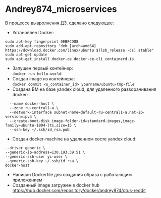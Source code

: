 # Andrey874_microservices
В процессе выаролнения ДЗ, сделано следующее:  
- Установлен Docker:  
```curl -fsSL https://download.docker.com/linux/ubuntu/gpg | sudo apt-key add -  
sudo apt-key fingerprint 0EBFCD88
sudo add-apt-repository "deb [arch=amd64] https://download.docker.com/linux/ubuntu $(lsb_release -cs) stable"
sudo apt-get update
sudo apt-get install docker-ce docker-ce-cli containerd.io  
```
- Запущен первый контейнер:  
`docker run hello-world`  
- Создан image из контейнера:  
`docker commit <u_container_id> yourname/ubuntu-tmp-file`  
- Создана ВМ на базе yandex cloud, для удаленного разворачивания docker:
``` yc compute instance create \
  --name docker-host \
  --zone ru-central1-a \
  --network-interface subnet-name=default-ru-central1-a,nat-ip-version=ipv4 \
  --create-boot-disk image-folder-id=standard-images,image-family=ubuntu-1804-lts,size=15 \
  --ssh-key ~/.ssh/id_rsa.pub
  ```
  - Создан docker-machine на удаленном хосте yandex cloud:
  ```docker-machine create \
  --driver generic \
  --generic-ip-address=130.193.39.51 \
  --generic-ssh-user yc-user \
  --generic-ssh-key ~/.ssh/id_rsa \
  docker-host
  ```
- Написан Dockerfile для создания образа с работающим приложением
- Созданный image загружен в docker hub https://hub.docker.com/repository/docker/andrey874/otus-reddit  

